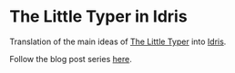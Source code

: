 # The Little Typer in Idris

Translation of the main ideas of [The Little Typer](http://thelittletyper.com/) into [Idris](https://www.idris-lang.org/).

Follow the blog post series [here](https://www.varilly-sciences.eu/2020/07/08/the-little-typer-in-idris-introduction/).
